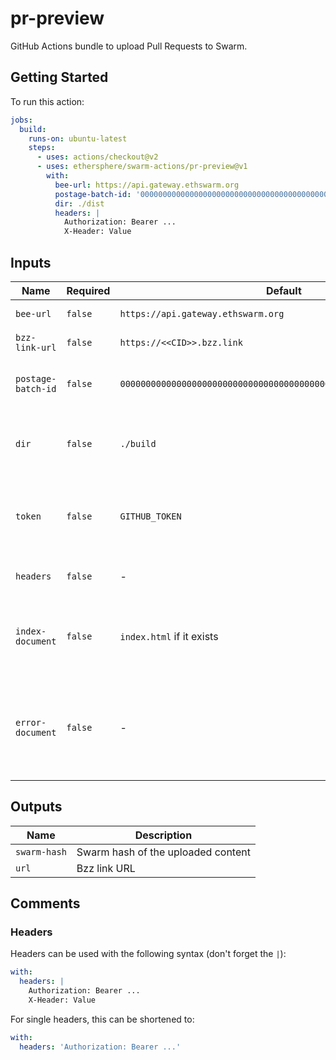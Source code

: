 # pr-preview

GitHub Actions bundle to upload Pull Requests to Swarm.

## Getting Started

To run this action:

```yaml
jobs:
  build:
    runs-on: ubuntu-latest
    steps:
      - uses: actions/checkout@v2
      - uses: ethersphere/swarm-actions/pr-preview@v1
        with:
          bee-url: https://api.gateway.ethswarm.org
          postage-batch-id: '0000000000000000000000000000000000000000000000000000000000000000'
          dir: ./dist
          headers: |
            Authorization: Bearer ...
            X-Header: Value
```

## Inputs

| Name               | Required | Default                                                            | Description                                                                                         |
| ------------------ | -------- | ------------------------------------------------------------------ | --------------------------------------------------------------------------------------------------- |
| `bee-url`          | `false`  | `https://api.gateway.ethswarm.org`                                 | URL of Bee node                                                                                     |
| `bzz-link-url`     | `false`  | `https://<<CID>>.bzz.link`                                         | URL of for Bzz.link                                                                                 |
| `postage-batch-id` | `false`  | `0000000000000000000000000000000000000000000000000000000000000000` | Batch ID of Postage Stamp that will be used for upload                                              |
| `dir`              | `false`  | `./build`                                                          | Path to build directory that should be uploaded. Default: ./build                                   |
| `token`            | `false`  | `GITHUB_TOKEN`                                                     | Token to be used for creating the PR comment. Default: GITHUB_TOKEN                                 |
| `headers`          | `false`  | -                                                                  | Headers used for the HTTP call to bee                                                               |
| `index-document`   | `false`  | `index.html` if it exists                                          | Default file to be returned when the root hash of collection is accessed                            |
| `error-document`   | `false`  | -                                                                  | Configure custom error document to be returned when a specified path can not be found in collection |

## Outputs

| Name         | Description                        |
| ------------ | ---------------------------------- |
| `swarm-hash` | Swarm hash of the uploaded content |
| `url`        | Bzz link URL                       |

## Comments

### Headers

Headers can be used with the following syntax (don't forget the `|`):

```yaml
with:
  headers: |
    Authorization: Bearer ...
    X-Header: Value
```

For single headers, this can be shortened to:

```yaml
with:
  headers: 'Authorization: Bearer ...'
```
